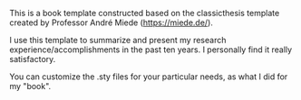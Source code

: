 This is a book template constructed based on the classicthesis template created by Professor André Miede (https://miede.de/).

I use this template to summarize and present my research experience/accomplishments in the past ten years. I personally find it really satisfactory.

You can customize the .sty files for your particular needs, as what I did for my "book".